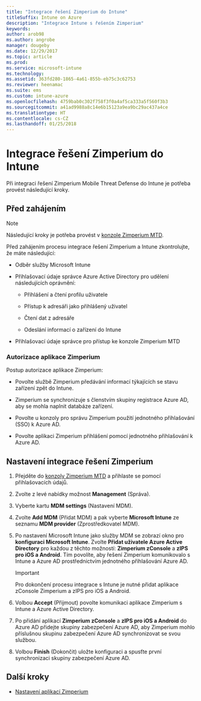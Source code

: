 ```yaml
---
title: "Integrace řešení Zimperium do Intune"
titleSuffix: Intune on Azure
description: "Integrace Intune s řešením Zimperium"
keywords: 
author: arob98
ms.author: angrobe
manager: dougeby
ms.date: 12/29/2017
ms.topic: article
ms.prod: 
ms.service: microsoft-intune
ms.technology: 
ms.assetid: 363fd280-1865-4a61-855b-eb75c3c62753
ms.reviewer: heenamac
ms.suite: ems
ms.custom: intune-azure
ms.openlocfilehash: 4759bab0c302f758f3f0a4af5ca333a5f560f3b3
ms.sourcegitcommit: a41ad9988a8c14e6b15123a9ea9bc29ac437a4ce
ms.translationtype: HT
ms.contentlocale: cs-CZ
ms.lasthandoff: 01/25/2018
---
```

# <a name="integrate-zimperium-with-intune"></a>Integrace řešení Zimperium do Intune

Při integraci řešení Zimperium Mobile Threat Defense do Intune je potřeba provést následující kroky.

## <a name="before-you-begin"></a>Před zahájením

> [!NOTE]
> Následující kroky je potřeba provést v [konzole Zimperium MTD](https://staging2-console.zimperium.com).

Před zahájením procesu integrace řešení Zimperium a Intune zkontrolujte, že máte následující:

-   Odběr služby Microsoft Intune

-   Přihlašovací údaje správce Azure Active Directory pro udělení následujících oprávnění:

    -   Přihlášení a čtení profilu uživatele

    -   Přístup k adresáři jako přihlášený uživatel

    -   Čtení dat z adresáře

    -   Odeslání informací o zařízení do Intune

-   Přihlašovací údaje správce pro přístup ke konzole Zimperium MTD

### <a name="zimperium-app-authorization"></a>Autorizace aplikace Zimperium

Postup autorizace aplikace Zimperium:

-   Povolte službě Zimperium předávání informací týkajících se stavu zařízení zpět do Intune.

-   Zimperium se synchronizuje s členstvím skupiny registrace Azure AD, aby se mohla naplnit databáze zařízení.

-   Povolte u konzoly pro správu Zimperium použití jednotného přihlašování (SSO) k Azure AD.

-   Povolte aplikaci Zimperium přihlášení pomocí jednotného přihlašování k Azure AD.

## <a name="to-set-up-zimperium-integration"></a>Nastavení integrace řešení Zimperium

1.  Přejděte do [konzoly Zimperium MTD](https://staging2-console.zimperium.com) a přihlaste se pomocí přihlašovacích údajů.

2.  Zvolte z levé nabídky možnost **Management** (Správa).

3.  Vyberte kartu **MDM settings** (Nastavení MDM).

4.  Zvolte **Add MDM** (Přidat MDM) a pak vyberte **Microsoft Intune** ze seznamu **MDM provider** (Zprostředkovatel MDM).

5.  Po nastavení Microsoft Intune jako služby MDM se zobrazí okno pro **konfiguraci Microsoft Intune**. Zvolte **Přidat uživatele Azure Active Directory** pro každou z těchto možností: **Zimperium zConsole** a **zIPS pro iOS a Android**. Tím povolíte, aby řešení Zimperium komunikovalo s Intune a Azure AD prostřednictvím jednotného přihlašování Azure AD.

    > [!IMPORTANT]
    > Pro dokončení procesu integrace s Intune je nutné přidat aplikace zConsole Zimperium a zIPS pro iOS a Android.

6.  Volbou **Accept** (Přijmout) povolte komunikaci aplikace Zimperium s Intune a Azure Active Directory.

7.  Po přidání aplikací **Zimperium zConsole** a **zIPS pro iOS a Android** do Azure AD přidejte skupiny zabezpečení Azure AD, aby Zimperium mohlo příslušnou skupinu zabezpečení Azure AD synchronizovat se svou službou.

8.  Volbou **Finish** (Dokončit) uložte konfiguraci a spusťte první synchronizaci skupiny zabezpečení Azure AD.

## <a name="next-steps"></a>Další kroky

-   [Nastavení aplikací Zimperium](mtd-apps-ios-app-configuration-policy-add-assign.md)
